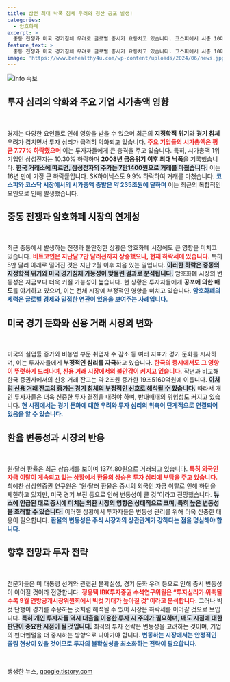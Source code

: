 ```yaml
---
title: 삼전 최대 낙폭 침체 우려와 청산 공포 발생!
categories:
  - 암호화폐
excerpt: >
  중동 전쟁과 미국 경기침체 우려로 글로벌 증시가 요동치고 있습니다. 코스피에서 시총 10대 기업은 평균 7.77% 하락하며 삼성전자는 16년 만에 최대 낙폭을 기록했습니다. 비트코인도 5만 달러 아래로 추락하며 투자자들의 불안감이 커졌습니다.
feature_text: >
  중동 전쟁과 미국 경기침체 우려로 글로벌 증시가 요동치고 있습니다. 코스피에서 시총 10대 기업은 평균 7.77% 하락하며 삼성전자는 16년 만에 최대 낙폭을 기록했습니다. 비트코인도 5만 달러 아래로 추락하며 투자자들의 불안감이 커졌습니다.
image: 'https://www.behealthy4u.com/wp-content/uploads/2024/06/news.jpg'
---
```


<p><img src="https://www.behealthy4u.com/wp-content/uploads/2024/06/news.jpg" alt="info 속보" /></p>

<h2 data-ke-size="size26">투자 심리의 악화와 주요 기업 시가총액 영향</h2>

<p data-ke-size="size16">&nbsp;</p>

<p>경제는 다양한 요인들로 인해 영향을 받을 수 있으며 최근의 <strong>지정학적 위기</strong>와 <strong>경기 침체</strong> 우려가 겹치면서 투자 심리가 급격히 악화되고 있습니다. <b><span style="color: #ee2323;">주요 기업들의 시가총액은 평균 7.77% 하락했으며</span></b> 이는 투자자들에게 큰 충격을 주고 있습니다. 특히, 시가총액 1위 기업인 삼성전자는 10.30% 하락하며 <strong>2008년 금융위기 이후 최대 낙폭</strong>을 기록했습니다. <b><span style="background-color: #21538527;">한국 거래소에 따르면, 삼성전자의 주가는 7만1400원으로 거래를 마쳤습니다.</span></b> 이는 16년 만에 가장 큰 하락률입니다. SK하이닉스도 9.9% 하락하여 거래를 마쳤습니다. <b><span style="color: #1a5490;">코스피와 코스닥 시장에서의 시가총액 증발은 약 235조원에 달하며</span></b> 이는 최근의 복합적인 요인으로 인해 발생했습니다.</p>

<h2 data-ke-size="size26">중동 전쟁과 암호화폐 시장의 연계성</h2>

<p data-ke-size="size16">&nbsp;</p>

<p>최근 중동에서 발생하는 전쟁과 불안정한 상황은 암호화폐 시장에도 큰 영향을 미치고 있습니다. <b><span style="color: #ee2323;">비트코인은 지난달 7만 달러선까지 상승했으나, 현재 하락세에 있습니다.</span></b> 특히 5만 달러 아래로 떨어진 것은 지난 2월 이후 처음 있는 일입니다. <b><span style="background-color: #21538527;">이러한 하락은 중동의 지정학적 위기와 미국 경기침체 가능성이 맞물린 결과로 분석됩니다.</span></b> 암호화폐 시장의 변동성은 지금보다 더욱 커질 가능성이 높습니다. 현 상황은 투자자들에게 <strong>공포에 의한 매도</strong>를 야기하고 있으며, 이는 전체 시장에 부정적인 영향을 미치고 있습니다. <b><span style="color: #1a5490;">암호화폐의 세력은 글로벌 경제와 밀접한 연관이 있음을 보여주는 사례입니다.</span></b> </p>

<h2 data-ke-size="size26">미국 경기 둔화와 신용 거래 시장의 변화</h2>

<p data-ke-size="size16">&nbsp;</p>

<p>미국의 실업률 증가와 비농업 부문 취업자 수 감소 등 여러 지표가 경기 둔화를 시사하며, 이는 투자자들에게 <strong>부정적인 심리를 자극</strong>하고 있습니다. <b><span style="color: #ee2323;">한국의 증시에서도 그 영향이 뚜렷하게 드러나며, 신용 거래 시장에서의 불안감이 커지고 있습니다.</span></b> 작년과 비교해 한국 증권사에서의 신용 거래 잔고는 약 2조원 증가한 19조5160억원에 이릅니다. <b><span style="background-color: #21538527;">이처럼 신용 거래 잔고의 증가는 경기 침체의 부정적인 신호로 해석될 수 있습니다.</span></b> 따라서 개인 투자자들은 더욱 신중한 투자 결정을 내려야 하며, 반대매매의 위험성도 커지고 있습니다. <b><span style="color: #1a5490;">현 시점에서는 경기 둔화에 대한 우려와 투자 심리의 위축이 단계적으로 연결되어 있음을 알 수 있습니다.</span></b></p>

<h2 data-ke-size="size26">환율 변동성과 시장의 반응</h2>

<p data-ke-size="size16">&nbsp;</p>

<p>원·달러 환율은 최근 상승세를 보이며 1374.80원으로 거래되고 있습니다. <b><span style="color: #ee2323;">특히 외국인 자금 이탈이 계속되고 있는 상황에서 환율의 상승은 투자 심리에 부담을 주고 있습니다.</span></b> 최예찬 상상인증권 연구원은 “원·달러 환율은 증시의 외국인 자금 이탈로 인해 하단을 제한하고 있지만, 미국 경기 부진 등으로 인해 변동성이 클 것”이라고 전망했습니다. <b><span style="background-color: #21538527;">뉴스에 언급된 대로 증시에 미치는 외환 시장의 영향은 상대적으로 크며, 특히 높은 변동성을 초래할 수 있습니다.</span></b> 이러한 상황에서 투자자들은 변동성 관리를 위해 더욱 신중한 대응이 필요합니다. <b><span style="color: #1a5490;">환율의 변동성은 주식 시장과의 상관관계가 강하다는 점을 명심해야 합니다.</span></b></p>

<h2 data-ke-size="size26">향후 전망과 투자 전략</h2>

<p data-ke-size="size16">&nbsp;</p>

<p>전문가들은 미 대통령 선거와 관련된 불확실성, 경기 둔화 우려 등으로 인해 증시 변동성이 이어질 것이라 전망합니다. <b><span style="color: #ee2323;">정용택 IBK투자증권 수석연구위원은 “투자심리가 위축될수록 9월 연방공개시장위원회에서 빅컷 기대가 높아질 것”이라고 분석합니다.</span></b> 그러나 빅컷 단행이 경기를 수용하는 것처럼 해석될 수 있어 시장은 하락세를 이어갈 것으로 보입니다. <b><span style="background-color: #21538527;">특히 개인 투자자들 역시 대출을 이용한 투자 시 주의가 필요하며, 매도 시점에 대한 판단이 중요한 시점이 될 것입니다.</span></b> 최적의 투자 전략은 변동성을 고려하는 것이며, 기업의 펀더멘털을 더 중시하는 방향으로 나아가야 합니다. <b><span style="color: #1a5490;">변동하는 시장에서는 안정적인 쏠림 현상이 있을 것이므로 투자의 불확실성을 최소화하는 전략이 필요합니다.</span></b></p>

<p data-ke-size="size16">&nbsp;</p>
생생한 뉴스, <a href="https://qoogle.tistory.com" rel="dofollow">qoogle.tistory.com</a>


